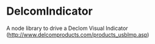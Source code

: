 DelcomIndicator
===============

A node library to drive a Declom Visual Indicator (http://www.delcomproducts.com/products_usblmp.asp)
